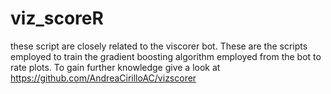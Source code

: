 # viz_scoreR

these script are closely related to the viscorer bot. These are the scripts employed to train the gradient boosting algorithm employed from the bot to rate plots.
To gain further knowledge give a look at https://github.com/AndreaCirilloAC/vizscorer
